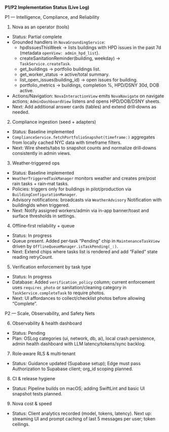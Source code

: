 **P1/P2 Implementation Status (Live Log)**

P1 — Intelligence, Compliance, and Reliability

1) Nova as an operator (tools)
- Status: Partial complete
- Grounded handlers in `NovaGroundingService`:
  - hpdIssuesThisWeek → lists buildings with HPD issues in the past 7d (metadata `openView: admin_hpd_list`).
  - createSanitationReminder(building, weekday) → `TaskService.createTask`.
  - get_buildings → portfolio buildings list.
  - get_worker_status → active/total summary.
  - list_open_issues(building_id) → open issues for building.
  - portfolio_metrics → buildings, completion %, HPD/DSNY 30d, DOB active.
- Actions/Navigation: `NovaInteractionView` emits `NovaNavigate` on navigate actions; `AdminDashboardView` listens and opens HPD/DOB/DSNY sheets.
- Next: Add additional answer cards (tables) and extend drill‑downs as needed.

2) Compliance ingestion (seed + adapters)
- Status: Baseline implemented
- `ComplianceService.fetchPortfolioSnapshot(timeframe:)` aggregates from locally cached NYC data with timeframe filters.
- Next: Wire sheets/tabs to snapshot counts and normalize drill‑downs consistently in admin views.

3) Weather‑triggered ops
- Status: Baseline implemented
- `WeatherTriggeredTaskManager` monitors weather and creates pre/post rain tasks + rain‑mat tasks.
- Policies: triggers only for buildings in pilot/production via `BuildingConfigurationManager`.
- Advisory notifications: broadcasts via `WeatherAdvisory` Notification with buildingIds when triggered.
- Next: Notify assigned workers/admin via in-app banner/toast and surface thresholds in settings.

4) Offline‑first reliability + queue
- Status: In progress
- Queue present. Added per‑task “Pending” chip in `MaintenanceTaskView` driven by `OfflineQueueManager.isTaskPending(_:)`.
- Next: Extend chips where tasks list is rendered and add “Failed” state reading retryCount.

5) Verification enforcement by task type
- Status: In progress
- Database: Added `verification_policy` column; current enforcement uses `requires_photo` or sanitation/cleaning category in `TaskService.completeTask` to require photos.
- Next: UI affordances to collect/checklist photos before allowing “Complete”.

P2 — Scale, Observability, and Safety Nets

6) Observability & health dashboard
- Status: Pending
- Plan: OSLog categories (ui, network, db, ai), local crash persistence, admin health dashboard with LLM latency/tokens/sync backlog.

7) Role‑aware RLS & multi‑tenant
- Status: Guidance updated (Supabase setup); Edge must pass Authorization to Supabase client; org_id scoping planned.

8) CI & release hygiene
- Status: Pipeline builds on macOS; adding SwiftLint and basic UI snapshot tests planned.

9) Nova cost & speed
- Status: Client analytics recorded (model, tokens, latency). Next up: streaming UI and prompt caching of last 5 messages per user; token ceilings.
